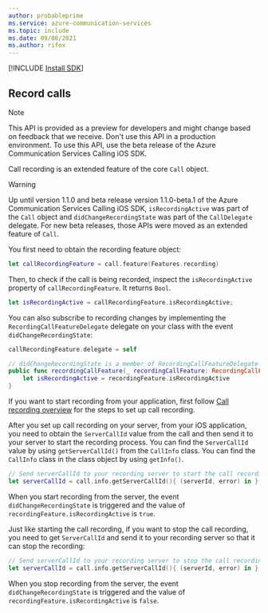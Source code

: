 ```yaml
---
author: probableprime
ms.service: azure-communication-services
ms.topic: include
ms.date: 09/08/2021
ms.author: rifox
---
```

[!INCLUDE [Install SDK](../install-sdk/install-sdk-ios.md)]

## Record calls

> [!NOTE]
> This API is provided as a preview for developers and might change based on feedback that we receive. Don't use this API in a production environment. To use this API, use the beta release of the Azure Communication Services Calling iOS SDK.

Call recording is an extended feature of the core `Call` object.

> [!WARNING]
> Up until version 1.1.0 and beta release version 1.1.0-beta.1 of the Azure Communication Services Calling iOS SDK, `isRecordingActive` was part of the `Call` object and `didChangeRecordingState` was part of the `CallDelegate` delegate. For new beta releases, those APIs were moved as an extended feature of `Call`.

You first need to obtain the recording feature object:

```swift
let callRecordingFeature = call.feature(Features.recording)
```

Then, to check if the call is being recorded, inspect the `isRecordingActive` property of `callRecordingFeature`. It returns `Bool`.

```swift
let isRecordingActive = callRecordingFeature.isRecordingActive;
```

You can also subscribe to recording changes by implementing the `RecordingCallFeatureDelegate` delegate on your class with the event `didChangeRecordingState`:

```swift
callRecordingFeature.delegate = self

// didChangeRecordingState is a member of RecordingCallFeatureDelegate
public func recordingCallFeature(_ recordingCallFeature: RecordingCallFeature, didChangeRecordingState args: PropertyChangedEventArgs) {
    let isRecordingActive = recordingFeature.isRecordingActive
}
```

If you want to start recording from your application, first follow [Call recording overview](../../../../concepts/voice-video-calling/call-recording.md) for the steps to set up call recording.

After you set up call recording on your server, from your iOS application, you need to obtain the `ServerCallId` value from the call and then send it to your server to start the recording process. You can find the `ServerCallId` value by using `getServerCallId()` from the `CallInfo` class. You can find the `CallInfo` class in the class object by using `getInfo()`.

```swift
// Send serverCallId to your recording server to start the call recording.
let serverCallId = call.info.getServerCallId(){ (serverId, error) in }
```

When you start recording from the server, the event `didChangeRecordingState` is triggered and the value of `recordingFeature.isRecordingActive` is `true`.

Just like starting the call recording, if you want to stop the call recording, you need to get `ServerCallId` and send it to your recording server so that it can stop the recording:

```swift
// Send serverCallId to your recording server to stop the call recording.
let serverCallId = call.info.getServerCallId(){ (serverId, error) in }
```

When you stop recording from the server, the event `didChangeRecordingState` is triggered and the value of `recordingFeature.isRecordingActive` is `false`.
